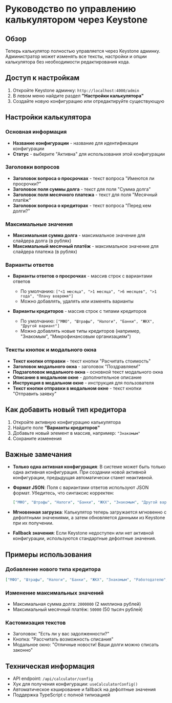 # Руководство по управлению калькулятором через Keystone

## Обзор

Теперь калькулятор полностью управляется через Keystone админку. Администратор может изменять все тексты, настройки и опции калькулятора без необходимости редактирования кода.

## Доступ к настройкам

1. Откройте Keystone админку: `http://localhost:4000/admin`
2. В левом меню найдите раздел **"Настройки калькулятора"**
3. Создайте новую конфигурацию или отредактируйте существующую

## Настройки калькулятора

### Основная информация
- **Название конфигурации** - название для идентификации конфигурации
- **Статус** - выберите "Активна" для использования этой конфигурации

### Заголовки вопросов
- **Заголовок вопроса о просрочках** - текст вопроса "Имеются ли просрочки?"
- **Заголовок поля суммы долга** - текст для поля "Сумма долга"
- **Заголовок поля месячного платежа** - текст для поля "Месячный платёж"
- **Заголовок вопроса о кредиторах** - текст вопроса "Перед кем долги?"

### Максимальные значения
- **Максимальная сумма долга** - максимальное значение для слайдера долга (в рублях)
- **Максимальный месячный платёж** - максимальное значение для слайдера платежа (в рублях)

### Варианты ответов
- **Варианты ответов о просрочках** - массив строк с вариантами ответов
  - По умолчанию: `["<1 месяца", ">1 месяца", ">6 месяцев", ">1 года", "Плачу вовремя"]`
  - Можно добавлять, удалять или изменять варианты

- **Варианты кредиторов** - массив строк с типами кредиторов
  - По умолчанию: `["МФО", "Штрафы", "Налоги", "Банки", "ЖКХ", "Другой вариант"]`
  - Можно добавлять новые типы кредиторов (например, "Знакомым", "Микрофинансовым организациям")

### Тексты кнопок и модального окна
- **Текст кнопки отправки** - текст кнопки "Расчитать стоимость"
- **Заголовок модального окна** - заголовок "Поздравляем!"
- **Подзаголовок модального окна** - основной текст модального окна
- **Описание в модальном окне** - дополнительное описание
- **Инструкция в модальном окне** - инструкция для пользователя
- **Текст кнопки отправки в модальном окне** - текст кнопки "Отправить заявку"

## Как добавить новый тип кредитора

1. Откройте активную конфигурацию калькулятора
2. Найдите поле **"Варианты кредиторов"**
3. Добавьте новый элемент в массив, например: `"Знакомым"`
4. Сохраните изменения

## Важные замечания

- **Только одна активная конфигурация**: В системе может быть только одна активная конфигурация. При создании новой активной конфигурации, предыдущая автоматически станет неактивной.

- **Формат JSON**: Поля с вариантами ответов используют JSON формат. Убедитесь, что синтаксис корректен:
  ```json
  ["МФО", "Штрафы", "Налоги", "Банки", "ЖКХ", "Знакомым", "Другой вариант"]
  ```

- **Мгновенная загрузка**: Калькулятор теперь загружается мгновенно с дефолтными значениями, а затем обновляется данными из Keystone при их получении.

- **Fallback значения**: Если Keystone недоступен или нет активной конфигурации, используются стандартные дефолтные значения.

## Примеры использования

### Добавление нового типа кредитора
```json
["МФО", "Штрафы", "Налоги", "Банки", "ЖКХ", "Знакомым", "Работодателю", "Другой вариант"]
```

### Изменение максимальных значений
- Максимальная сумма долга: `2000000` (2 миллиона рублей)
- Максимальный месячный платёж: `50000` (50 тысяч рублей)

### Кастомизация текстов
- Заголовок: "Есть ли у вас задолженности?"
- Кнопка: "Рассчитать возможность списания"
- Модальное окно: "Отличные новости! Ваши долги можно списать законно"

## Техническая информация

- API endpoint: `/api/calculator/config`
- Хук для получения конфигурации: `useCalculatorConfig()`
- Автоматическое кэширование и fallback на дефолтные значения
- Поддержка TypeScript с полной типизацией
